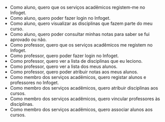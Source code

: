 - Como aluno, quero que os serviços acadêmicos registem-me no Infoget.
- Como aluno, quero poder fazer login no Infoget.
- Como aluno, quero visualizar as disciplinas que fazem parte do meu curso.
- Como aluno, quero poder consultar minhas notas para saber se fui aprovado ou não.
- Como professor, quero que os serviços acadêmicos me registem no Infoget.
- Como professor, quero poder fazer login no Infoget.
- Como professor, quero ver a lista de disciplinas que eu leciono.
- Como professor, quero ver a lista dos meus alunos.
- Como professor, quero poder atribuir notas aos meus alunos.
- Como membro dos serviços acadêmicos, quero registar alunos e professores no Infoget.
- Como membro dos serviços acadêmicos, quero atribuir disciplinas aos cursos.
- Como membro dos serviços acadêmicos, quero vincular professores às disciplinas.
- Como membro dos serviços acadêmicos, quero associar alunos aos cursos.
